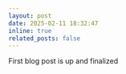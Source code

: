 ```yaml
---
layout: post
date: 2025-02-11 18:32:47
inline: true
related_posts: false
---
```


First blog post is up and finalized
